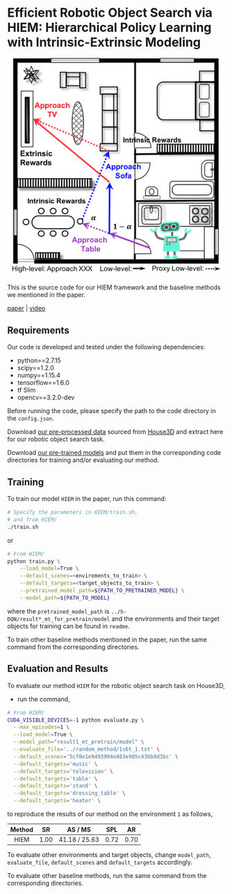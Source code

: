 
# Efficient Robotic Object Search via HIEM: Hierarchical Policy Learning with Intrinsic-Extrinsic Modeling

![image](https://github.com/Xin-Ye-1/HIEM/blob/main/overview.png)

This is the source code for our HIEM framework and the baseline methods we mentioned in the paper. 

[paper](https://arxiv.org/pdf/2010.08596.pdf) | [video](https://www.youtube.com/watch?v=rAHB3jIS3Wo)

## Requirements

Our code is developed and tested under the following dependencies:

- python==2.7.15
- scipy==1.2.0
- numpy==1.15.4
- tensorflow==1.6.0
- tf Slim 
- opencv==3.2.0-dev

Before running the code, please specify the path to the code directory in the `config.json`.

Download [our pre-processed data](https://drive.google.com/file/d/1enOKLbfm2cGWT8GOOW59Q8y_CB6L4nR0/view?usp=sharing) sourced from [House3D](https://github.com/facebookresearch/house3d) and extract here for our robotic object search task.

Download [our pre-trained models](https://drive.google.com/file/d/1uP-3JFy8fRnp9qGt6ZE5E-WUnCd79YpW/view?usp=sharing) and put them in the corresponding code directories for training and/or evaluating our method.

## Training

To train our model `HIEM` in the paper, run this command:

```bash
# Specify the parameters in HIEM/train.sh, 
# and from HIEM/
./train.sh
```
or

```bash
# From HIEM/
python train.py \
    --load_model=True \
    --default_scenes=<enviroments_to_train> \
    --default_targets=<target_objects_to_train> \
    --pretrained_model_path=${PATH_TO_PRETRAINED_MODEL} \
    --model_path=${PATH_TO_MODEL} 

```

where the `pretrained_model_path` is `../h-DQN/result*_mt_for_pretrain/model` and the environments and their target objects for training can be found in `readme`.

To train other baseline methods mentioned in the paper, run the same command from the corresponding directories.



## Evaluation and Results

To evaluate our method `HIEM` for the robotic object search task on House3D, 

- run the command,
```bash
# From HIEM/
CUDA_VISIBLE_DEVICES=-1 python evaluate.py \
  --max_episodes=1 \
  --load_model=True \
  --model_path="result1_mt_pretrain/model" \
  --evaluate_file='../random_method/1s6t_1.txt' \
  --default_scenes='5cf0e1e9493994e483e985c436b9d3bc' \
  --default_targets='music' \
  --default_targets='television' \
  --default_targets='table' \
  --default_targets='stand' \
  --default_targets='dressing_table' \
  --default_targets='heater' \ 
```
to reproduce the results of our method on the environment `1` as follows,

|  Method  |   SR   |     AS / MS     |   SPL  |   AR   |
| :-------:|:------:|:---------------:|:------:|:------:|
|   HIEM   |  1.00  |  41.18 / 25.63  |  0.72  |  0.70  |


To evaluate other environments and target objects, change `model_path`, `evaluate_file`, `default_scenes` and `default_targets` accordingly.

To evaluate other baseline methods, run the same command from the corresponding directories.